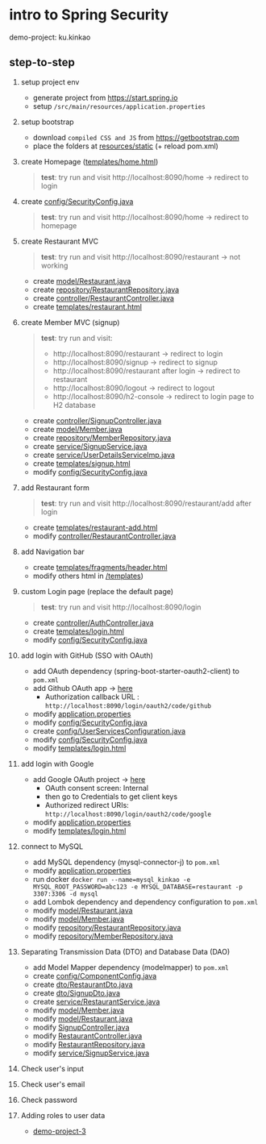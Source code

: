 # intro to Spring Security

demo-project: ku.kinkao

## step-to-step

1. setup project env

    - generate project from https://start.spring.io
    - setup `/src/main/resources/application.properties`

2. setup bootstrap

    - download `compiled CSS and JS` from https://getbootstrap.com
    - place the folders at [resources/static](src/main/resources/static) (+ reload pom.xml)

3. create Homepage ([templates/home.html](src/main/resources/templates/home.html))

   <!--run on vscode: ~/KinkaoApplication.java -> toolbar -> run -> run java -->

   > **test**: try run and visit http://localhost:8090/home -> redirect to login

4. create [config/SecurityConfig.java](src/main/java/ku/kinkao/config/SecurityConfig.java)

   > **test**: try run and visit http://localhost:8090/home -> redirect to homepage

5. create Restaurant MVC

   > **test**: try run and visit http://localhost:8090/restaurant -> not working

    - create [model/Restaurant.java](src/main/java/ku/kinkao/model/Restaurant.java)
    - create [repository/RestaurantRepository.java](src/main/java/ku/kinkao/repository/RestaurantRepository.java)
    - create [controller/RestaurantController.java](src/main/java/ku/kinkao/controller/RestaurantController.java)
    - create [templates/restaurant.html](src/main/resources/templates/restaurant.html)

6. create Member MVC (signup)

   > **test**: try run and visit:
   >
   > - http://localhost:8090/restaurant -> redirect to login
   > - http://localhost:8090/signup -> redirect to signup
   > - http://localhost:8090/restaurant after login -> redirect to restaurant
   > - http://localhost:8090/logout -> redirect to logout
   > - http://localhost:8090/h2-console -> redirect to login page to H2 database

    - create [controller/SignupController.java](src/main/java/ku/kinkao/controller/SignupController.java)
    - create [model/Member.java](src/main/java/ku/kinkao/model/Member.java)
    - create [repository/MemberRepository.java](src/main/java/ku/kinkao/repository/MemberRepository.java)
    - create [service/SignupService.java](src/main/java/ku/kinkao/service/SignupService.java)
    - create [service/UserDetailsServiceImp.java](src/main/java/ku/kinkao/service/UserDetailsServiceImp.java)
    - create [templates/signup.html](src/main/resources/templates/signup.html)
    - modify [config/SecurityConfig.java](src/main/java/ku/kinkao/config/SecurityConfig.java)

7. add Restaurant form

   > **test**: try run and visit http://localhost:8090/restaurant/add after login

    - create [templates/restaurant-add.html](src/main/resources/templates/restaurant-add.html)
    - modify [controller/RestaurantController.java](src/main/java/ku/kinkao/controller/RestaurantController.java)

8. add Navigation bar

    - create [templates/fragments/header.html](src/main/resources/templates/fragments/header.html)
    - modify others html in [/templates](src/main/resources/templates))

9. custom Login page (replace the default page)

   > **test**: try run and visit http://localhost:8090/login

    - create [controller/AuthController.java](src/main/java/ku/kinkao/controller/AuthController.java)
    - create [templates/login.html](src/main/resources/templates/login.html)
    - modify [config/SecurityConfig.java](src/main/java/ku/kinkao/config/SecurityConfig.java)

10. add login with GitHub (SSO with OAuth)

    - add OAuth dependency (spring-boot-starter-oauth2-client) to `pom.xml`
    - add Github OAuth app -> [here](https://github.com/settings/applications/new)
        - Authorization callback URL : `http://localhost:8090/login/oauth2/code/github`
    - modify [application.properties](src/main/resources/application.properties)
    - modify [config/SecurityConfig.java](src/main/java/ku/kinkao/config/SecurityConfig.java)
    - create [config/UserServicesConfiguration.java](src/main/java/ku/kinkao/config/UserServicesConfiguration.java)
    - modify [config/SecurityConfig.java](src/main/java/ku/kinkao/config/SecurityConfig.java)
    - modify [templates/login.html](src/main/resources/templates/login.html)

11. add login with Google

    - add Google OAuth project -> [here](https://console.developers.google.com/apis/dashboard)
        - OAuth consent screen: Internal
        - then go to Credentials to get client keys
        - Authorized redirect URIs: `http://localhost:8090/login/oauth2/code/google`
    - modify [application.properties](src/main/resources/application.properties)
    - modify [templates/login.html](src/main/resources/templates/login.html)

12. connect to MySQL

    - add MySQL dependency (mysql-connector-j) to `pom.xml`
    - modify [application.properties](src/main/resources/application.properties)
    - run
      docker `docker run --name=mysql_kinkao -e MYSQL_ROOT_PASSWORD=abc123 -e MYSQL_DATABASE=restaurant -p 3307:3306 -d mysql`
    - add Lombok dependency and dependency configuration to `pom.xml`
    - modify [model/Restaurant.java](src/main/java/ku/kinkao/model/Restaurant.java)
    - modify [model/Member.java](src/main/java/ku/kinkao/model/Member.java)
    - modify [repository/RestaurantRepository.java](src/main/java/ku/kinkao/repository/RestaurantRepository.java)
    - modify [repository/MemberRepository.java](src/main/java/ku/kinkao/repository/MemberRepository.java)

13. Separating Transmission Data (DTO) and Database Data (DAO)

    - add Model Mapper dependency (modelmapper) to `pom.xml`
    - create [config/ComponentConfig.java](src/main/java/ku/kinkao/config/ComponentConfig.java)
    - create [dto/RestaurantDto.java](src/main/java/ku/kinkao/dto/RestaurantDto.java)
    - create [dto/SignupDto.java](src/main/java/ku/kinkao/dto/SignupDto.java)
    - create [service/RestaurantService.java](src/main/java/ku/kinkao/service/RestaurantService.java)
    - modify [model/Member.java](src/main/java/ku/kinkao/model/Member.java)
    - modify [model/Restaurant.java](src/main/java/ku/kinkao/model/Restaurant.java)
    - modify [SignupController.java](src/main/java/ku/kinkao/controller/SignupController.java)
    - modify [RestaurantController.java](src/main/java/ku/kinkao/controller/RestaurantController.java)
    - modify [RestaurantRepository.java](src/main/java/ku/kinkao/repository/RestaurantRepository.java)
    - modify [service/SignupService.java](src/main/java/ku/kinkao/service/SignupService.java)

14. Check user's input

15. Check user's email

16. Check password

17. Adding roles to user data

    - [demo-project-3](https://github.com/KU-SKE17/book)